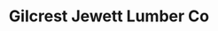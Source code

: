 ---
title: "Gilcrest Jewett Lumber Co"
url: /marion/gilcrest-jewett-lumber-co/
shop: doityourself
---